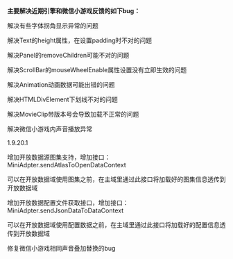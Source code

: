 **主要解决近期引擎和微信小游戏反馈的如下bug：**

解决有些字体拐角显示异常的问题

解决Text的height属性，在设置padding时不对的问题

解决Panel的removeChildren可能不对的问题

解决ScrollBar的mouseWheelEnable属性设置没有立即生效的问题

解决Animation动画数据可能出错的问题

解决HTMLDivElement下划线不对的问题

解决MovieClip带版本号会导致加载不正常的问题

解决微信小游戏内声音播放异常



1.9.20.1

增加开放数据源图集支持，增加接口：MiniAdpter.sendAtlasToOpenDataContext

​	可以在开放数据域使用图集之前，在主域里通过此接口将加载好的图集信息透传到开放数据域

增加开放数据配置文件获取接口，增加接口：MiniAdpter.sendJsonDataToDataContext

​	可以在开放数据域使用配置数据之前，在主域里通过此接口将加载好的配置信息透传到开放数据域

修复微信小游戏相同声音叠加替换的bug
